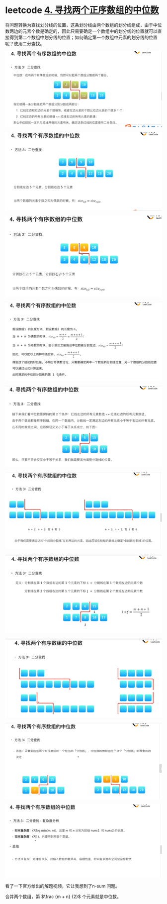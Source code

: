 # leetcode [4. 寻找两个正序数组的中位数](https://leetcode-cn.com/problems/median-of-two-sorted-arrays/)

将问题转换为查找划分线的位置，这条划分线由两个数组的划分线组成，由于中位数两边的元素个数是确定的，因此只需要确定一个数组中的划分线的位置就可以直接得到第二个数组中划分线的位置；如何确定第一个数组中元素的划分线的位置呢？使用二分查找。

![](./LeetCode-4-中位数-解题1.png)

![](./LeetCode-4-中位数-解题2.png)

![](./LeetCode-4-中位数-解题3.png)

![](./LeetCode-4-中位数-解题4-统一的size公式.png)

![](./LeetCode-4-中位数-解题5-交叉小于等于关系.png)

![](./LeetCode-4-中位数-解题6-较短的数组上确定分割线位置.png)

![](./LeetCode-4-中位数-解题7-i-j.png)

![](./LeetCode-4-中位数-解题8-所有特殊情况.png)

![](./LeetCode-4-中位数-解题18-总结.png)

![](./LeetCode-4-中位数-解题19-复杂度分析.png)







看了一下官方给出的解题视频，它让我想到了n-sum 问题。

合并两个数组，第 $\frac {m + n} {2}$ 个元素就是中位数。



